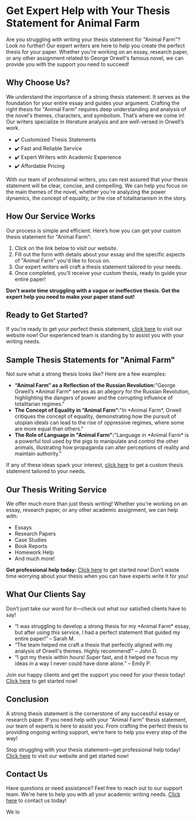 # Get Expert Help with Your Thesis Statement for Animal Farm

Are you struggling with writing your thesis statement for "Animal Farm"? Look no further! Our expert writers are here to help you create the perfect thesis for your paper. Whether you're working on an essay, research paper, or any other assignment related to George Orwell's famous novel, we can provide you with the support you need to succeed!

## Why Choose Us?

We understand the importance of a strong thesis statement. It serves as the foundation for your entire essay and guides your argument. Crafting the right thesis for "Animal Farm" requires deep understanding and analysis of the novel's themes, characters, and symbolism. That’s where we come in! Our writers specialize in literature analysis and are well-versed in Orwell’s work.

- ✔️ Customized Thesis Statements
- ✔️ Fast and Reliable Service
- ✔️ Expert Writers with Academic Experience
- ✔️ Affordable Pricing

With our team of professional writers, you can rest assured that your thesis statement will be clear, concise, and compelling. We can help you focus on the main themes of the novel, whether you're analyzing the power dynamics, the concept of equality, or the rise of totalitarianism in the story.

## How Our Service Works

Our process is simple and efficient. Here’s how you can get your custom thesis statement for "Animal Farm":

1. Click on the link below to visit our website.
2. Fill out the form with details about your essay and the specific aspects of "Animal Farm" you'd like to focus on.
3. Our expert writers will craft a thesis statement tailored to your needs.
4. Once completed, you’ll receive your custom thesis, ready to guide your entire paper!

**Don't waste time struggling with a vague or ineffective thesis. Get the expert help you need to make your paper stand out!**

## Ready to Get Started?

If you're ready to get your perfect thesis statement, [click here](https://tinyurl.com/topessay?keyword=thesis+statement+for+animal+farm) to visit our website now! Our experienced team is standing by to assist you with your writing needs.

## Sample Thesis Statements for "Animal Farm"

Not sure what a strong thesis looks like? Here are a few examples:

- **“Animal Farm” as a Reflection of the Russian Revolution:**"George Orwell’s \*Animal Farm\* serves as an allegory for the Russian Revolution, highlighting the dangers of power and the corrupting influence of totalitarian regimes."
- **The Concept of Equality in “Animal Farm”:**"In \*Animal Farm\*, Orwell critiques the concept of equality, demonstrating how the pursuit of utopian ideals can lead to the rise of oppressive regimes, where some are more equal than others."
- **The Role of Language in "Animal Farm":**"Language in \*Animal Farm\* is a powerful tool used by the pigs to manipulate and control the other animals, illustrating how propaganda can alter perceptions of reality and maintain authority." 

If any of these ideas spark your interest, [click here](https://tinyurl.com/topessay?keyword=thesis+statement+for+animal+farm) to get a custom thesis statement tailored to your needs.

## Our Thesis Writing Service

We offer much more than just thesis writing! Whether you're working on an essay, research paper, or any other academic assignment, we can help with:

- Essays
- Research Papers
- Case Studies
- Book Reports
- Homework Help
- And much more!

**Get professional help today:** [Click here](https://tinyurl.com/topessay?keyword=thesis+statement+for+animal+farm) to get started now! Don’t waste time worrying about your thesis when you can have experts write it for you!

## What Our Clients Say

Don’t just take our word for it—check out what our satisfied clients have to say!

- “I was struggling to develop a strong thesis for my \*Animal Farm\* essay, but after using this service, I had a perfect statement that guided my entire paper!” – Sarah M.
- “The team helped me craft a thesis that perfectly aligned with my analysis of Orwell's themes. Highly recommend!” – John D.
- “I got my thesis within hours! Super fast, and it helped me focus my ideas in a way I never could have done alone.” – Emily P.

Join our happy clients and get the support you need for your thesis today! [Click here](https://tinyurl.com/topessay?keyword=thesis+statement+for+animal+farm) to get started now!

## Conclusion

A strong thesis statement is the cornerstone of any successful essay or research paper. If you need help with your "Animal Farm" thesis statement, our team of experts is here to assist you. From crafting the perfect thesis to providing ongoing writing support, we’re here to help you every step of the way!

Stop struggling with your thesis statement—get professional help today! [Click here](https://tinyurl.com/topessay?keyword=thesis+statement+for+animal+farm) to visit our website and get started now!

## Contact Us

Have questions or need assistance? Feel free to reach out to our support team. We're here to help you with all your academic writing needs. [Click here](https://tinyurl.com/topessay?keyword=thesis+statement+for+animal+farm) to contact us today!

We lo
